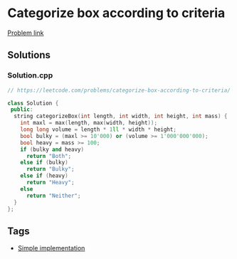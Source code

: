 # Categorize box according to criteria

[Problem link](https://leetcode.com/problems/categorize-box-according-to-criteria/)

## Solutions


### Solution.cpp
```cpp
// https://leetcode.com/problems/categorize-box-according-to-criteria/

class Solution {
 public:
  string categorizeBox(int length, int width, int height, int mass) {
    int maxl = max(length, max(width, height));
    long long volume = length * 1ll * width * height;
    bool bulky = (maxl >= 10'000) or (volume >= 1'000'000'000);
    bool heavy = mass >= 100;
    if (bulky and heavy)
      return "Both";
    else if (bulky)
      return "Bulky";
    else if (heavy)
      return "Heavy";
    else
      return "Neither";
  }
};
```
## Tags

* [Simple implementation](/README.md#Simple_implementation)
